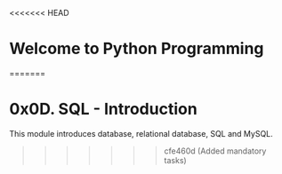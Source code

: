 <<<<<<< HEAD
# Welcome to Python Programming
=======
# 0x0D. SQL - Introduction

This module introduces database, relational database, SQL and MySQL.
>>>>>>> cfe460d (Added mandatory tasks)
